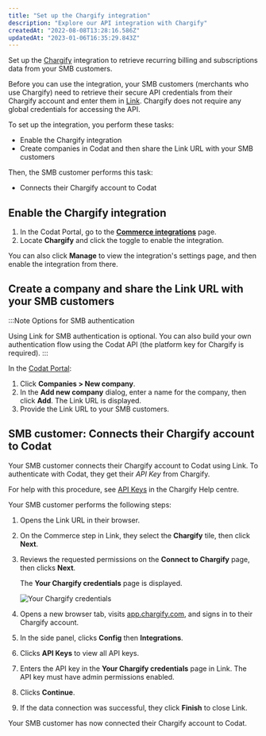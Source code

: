```yaml
---
title: "Set up the Chargify integration"
description: "Explore our API integration with Chargify"
createdAt: "2022-08-08T13:28:16.586Z"
updatedAt: "2023-01-06T16:35:29.843Z"
---
```


Set up the [Chargify](/commerce-chargify) integration to retrieve recurring billing and subscriptions data from your SMB customers.

Before you can use the integration, your SMB customers (merchants who use Chargify) need to retrieve their secure API credentials from their Chargify account and enter them in [Link](/auth-flow/overview). Chargify does not require any global credentials for accessing the API.

To set up the integration, you perform these tasks:

- Enable the Chargify integration
- Create companies in Codat and then share the Link URL with your SMB customers

Then, the SMB customer performs this task:

- Connects their Chargify account to Codat

## Enable the Chargify integration

1. In the Codat Portal, go to the <a className="external" href="https://app.codat.io/settings/integrations/commerce" target="blank">**Commerce integrations**</a> page.
2. Locate **Chargify** and click the toggle to enable the integration.

You can also click **Manage** to view the integration's settings page, and then enable the integration from there.

## Create a company and share the Link URL with your SMB customers

:::Note Options for SMB authentication

Using Link for SMB authentication is optional. You can also build your own authentication flow using the Codat API (the platform key for Chargify is required).
:::

In the <a className="external" href="https://app.codat.io" target="_blank">Codat Portal</a>:

1. Click **Companies > New company**.
2. In the **Add new company** dialog, enter a name for the company, then click **Add**. The Link URL is displayed.
3. Provide the Link URL to your SMB customers.

## SMB customer: Connects their Chargify account to Codat

Your SMB customer connects their Chargify account to Codat using Link. To authenticate with Codat, they get their _API Key_ from Chargify.

For help with this procedure, see <a className="external" href="https://maxio-chargify.zendesk.com/hc/en-us/articles/5405281550477#api" target="_blank">API Keys</a> in the Chargify Help centre.

Your SMB customer performs the following steps:

1. Opens the Link URL in their browser.

2. On the Commerce step in Link, they select the **Chargify** tile, then click **Next**.

3. Reviews the requested permissions on the **Connect to Chargify** page, then clicks **Next**.

   The **Your Chargify credentials** page is displayed.

   ![Your Chargify credentials](/img/old/66cdc91-your-chargify-credentials-final-masked.png "The Your Chargify credentials page")

4. Opens a new browser tab, visits <a className="external" href="https://app.chargify.com/" target="_blank">app.chargify.com</a>, and signs in to their Chargify account.

5. In the side panel, clicks **Config** then **Integrations**.

6. Clicks **API Keys** to view all API keys.

7. Enters the API key in the **Your Chargify credentials** page in Link. The API key must have admin permissions enabled.

8. Clicks **Continue**.

9. If the data connection was successful, they click **Finish** to close Link.

Your SMB customer has now connected their Chargify account to Codat.
